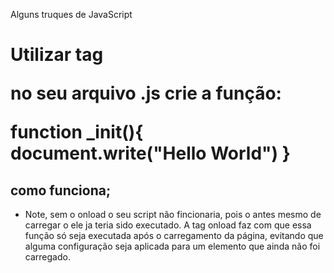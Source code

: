Alguns truques de JavaScript

# Utilizar tag <script> no <head> do <html>:

* é possivel utiliza-lo dessa forma simplismente adicionando o atributo onload no body chamando uma função dentro do seu script;

## codigo

* apos a criação do documento HTML padrão abaixo adicione a tag script no head e o atributo onload="_sua-função()":

<!DOCTYPE html>
<html lang="en">
<head>
    <meta charset="UTF-8">
    <meta http-equiv="X-UA-Compatible" content="IE=edge">
    <meta name="viewport" content="width=device-width, initial-scale=1.0">
    <title>Document</title>
    <script src="./script.js"></script>
</head>
<body onload="_init()">

</body>
</html>

no seu arquivo .js crie a função:

function _init(){
     document.write("Hello World")
}

## como funciona;


* Note, sem o onload o seu script não fincionaria, pois o antes mesmo de carregar o <body> ele ja teria sido executado.
A tag onload faz com que essa função só seja executada após o carregamento da página, evitando que alguma configuração seja aplicada para um elemento que ainda não foi carregado. 
